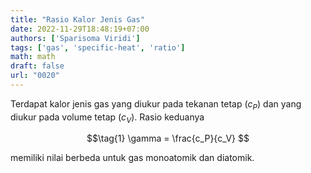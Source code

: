 ```yaml
---
title: "Rasio Kalor Jenis Gas"
date: 2022-11-29T18:48:19+07:00
authors: ['Sparisoma Viridi']
tags: ['gas', 'specific-heat', 'ratio']
math: math
draft: false
url: "0020"
---
```


Terdapat kalor jenis gas yang diukur pada tekanan tetap ($c_P$) dan yang diukur pada volume tetap ($c_V$). Rasio keduanya

$$\tag{1}
\gamma = \frac{c_P}{c_V}
$$

memiliki nilai berbeda untuk gas monoatomik dan diatomik.